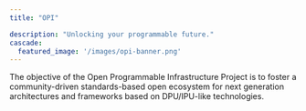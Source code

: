 ```yaml
---
title: "OPI"

description: "Unlocking your programmable future."
cascade:
  featured_image: '/images/opi-banner.png'
---
```

The objective of the Open Programmable Infrastructure Project is to foster a
community-driven standards-based open ecosystem for next generation
architectures and frameworks based on DPU/IPU-like technologies.
